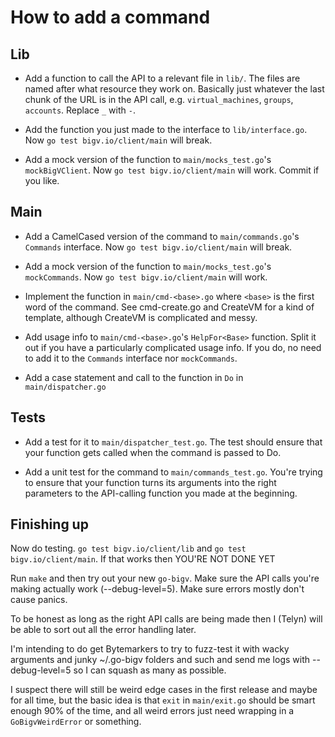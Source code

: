 How to add a command
====================

Lib
----

* Add a function to call the API to a relevant file in `lib/`. The
  files are named after what resource they work on. Basically just
  whatever the last chunk of the URL is in the API call, e.g.
  `virtual_machines`, `groups`, `accounts`. Replace `_` with `-`.

* Add the function you just made to the interface to
  `lib/interface.go`. Now `go test bigv.io/client/main` will break.

* Add a mock version of the function to `main/mocks_test.go`'s
  `mockBigVClient`. Now `go test bigv.io/client/main` will work.
  Commit if you like.

Main
----

* Add a CamelCased version of the command to `main/commands.go`'s
  `Commands` interface. Now `go test bigv.io/client/main` will break.

* Add a mock version of the function to `main/mocks_test.go`'s
  `mockCommands`. Now `go test bigv.io/client/main` will work.

* Implement the function in `main/cmd-<base>.go` where `<base>` is
  the first word of the command. See cmd-create.go and CreateVM for a
  kind of template, although CreateVM is complicated and messy.

* Add usage info to `main/cmd-<base>.go`'s `HelpFor<Base>` function.
  Split it out if you have a particularly complicated usage info. If
  you do, no need to add it to the `Commands` interface nor
  `mockCommands`.

* Add a case statement and call to the function in `Do` in
  `main/dispatcher.go`

Tests
-----

* Add a test for it to `main/dispatcher_test.go`. The test should
  ensure that your function gets called when the command is passed to
  Do.

* Add a unit test for the command to `main/commands_test.go`. You're
  trying to ensure that your function turns its arguments into the
  right parameters to the API-calling function you made at the
  beginning.

Finishing up
------------

Now do testing. `go test bigv.io/client/lib` and
`go test bigv.io/client/main`. If that works then YOU'RE NOT DONE YET

Run `make` and then try out your new `go-bigv`. Make sure the API
calls you're making actually work (--debug-level=5). Make sure errors
mostly don't cause panics.

To be honest as long as the right API calls are being made then I
(Telyn) will be able to sort out all the error handling later.

I'm intending to do get Bytemarkers to try to fuzz-test it with wacky
arguments and junky ~/.go-bigv folders and such and send me logs with
--debug-level=5 so I can squash as many as possible.

I suspect there will still be weird edge cases in the first release
and maybe for all time, but the basic idea is that `exit` in
`main/exit.go` should be smart enough 90% of the time, and all weird
errors just need wrapping in a `GoBigvWeirdError` or something.
